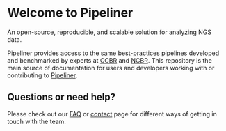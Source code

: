 # Welcome to Pipeliner

An open-source, reproducible, and scalable solution for analyzing NGS data. 

Pipeliner provides access to the same best-practices pipelines developed and benchmarked by experts at [CCBR](https://ccbr.ccr.cancer.gov/) and [NCBR](https://ncbr.ncifcrf.gov/). This repository is the main source of documentation for users and developers working with or contributing to [Pipeliner](https://github.com/CCBR/Pipeliner).

## Questions or need help?
Please check out our [FAQ](https://github.com/CCBR/Pipeliner/wiki/7.-FAQ#faq) or [contact](https://github.com/CCBR/Pipeliner/wiki/Contact-us) page for different ways of getting in touch with the team.
